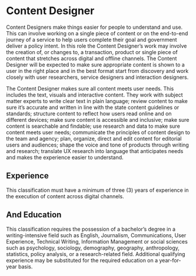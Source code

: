 
# Content Designer
Content Designers make things easier for people to understand and use. This can involve working on a single piece of content or on the end-to-end journey of a service to help users complete their goal and government deliver a policy intent. In this role the Content Designer’s work may involve the creation of, or changes to, a transaction, product or single piece of content that stretches across digital and offline channels. The Content Designer will be expected to make sure appropriate content is shown to a user in the right place and in the best format start from discovery and work closely with user researchers, service designers and interaction designers.

The Content Designer makes sure all content meets user needs. This includes the text, visuals and interactive content. They work with subject matter experts to write clear text in plain language; review content to make sure it’s accurate and written in line with the state content guidelines or standards; structure content to reflect how users read online and on different devices; make sure content is accessible and inclusive; make sure content is searchable and findable; use research and data to make sure content meets user needs; communicate the principles of content design to the team and agency; plan, organize, direct and edit content for editorial users and audiences; shape the voice and tone of products through writing and research; translate UX research into language that anticipates needs and makes the experience easier to understand.

## Experience
This classification must have a minimum of three (3) years of experience in the execution of content across digital channels.

## And Education
This classification requires the possession of a bachelor’s degree in a writing-intensive field such as English, Journalism, Communications, User Experience, Technical Writing, Information Management or social sciences such as psychology, sociology, demography, geography, anthropology, statistics, policy analysis, or a research-related field. Additional qualifying experience may be substituted for the required education on a year-for-year basis.
